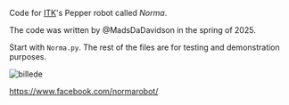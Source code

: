 Code for [ITK]([https://itk.aarhus.dk/](https://itk.aarhus.dk/om-itk/services/norma))'s Pepper robot called *Norma*.

The code was written by @MadsDaDavidson in the spring of 2025. 

Start with `Norma.py`.
The rest of the files are for testing and demonstration purposes.

![billede](https://github.com/user-attachments/assets/ff75ca74-9952-4f9c-9b9c-0803415349ee)

https://www.facebook.com/normarobot/
